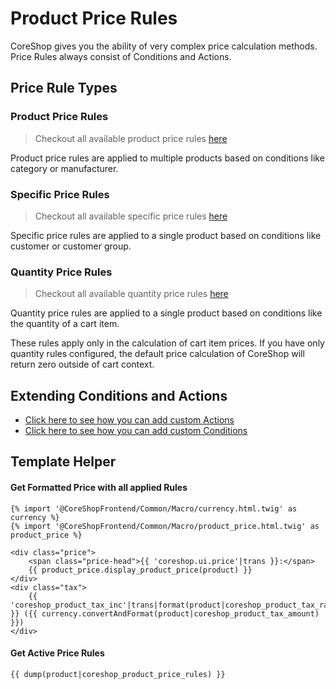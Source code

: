 # Product Price Rules

CoreShop gives you the ability of very complex price calculation methods.
Price Rules always consist of Conditions and Actions.

## Price Rule Types

### Product Price Rules

> Checkout all available product price rules [here](../../../02_User_Documentation/03_Price_Rules/02_Product_Price_Rules.md)

Product price rules are applied to multiple products based on conditions like category or manufacturer.

### Specific Price Rules

> Checkout all available specific price rules [here](../../../02_User_Documentation/03_Price_Rules/03_Specific_Price_Rules.md)

Specific price rules are applied to a single product based on conditions like customer or customer group.

### Quantity Price Rules

> Checkout all available quantity price rules [here](../../../02_User_Documentation/03_Price_Rules/04_Quantity_Price_Rules.md)

Quantity price rules are applied to a single product based on conditions like the quantity of a cart item.

These rules apply only in the calculation of cart item prices. If you have only quantity rules configured,
the default price calculation of CoreShop will return zero outside of cart context.

## Extending Conditions and Actions

- [Click here to see how you can add custom Actions](../../01_Extending_Guide/04_Extending_Rule_Actions.md)
- [Click here to see how you can add custom Conditions](../../01_Extending_Guide/05_Extending_Rule_Conditions.md)

## Template Helper

#### Get Formatted Price with all applied Rules

```twig
{% import '@CoreShopFrontend/Common/Macro/currency.html.twig' as currency %}
{% import '@CoreShopFrontend/Common/Macro/product_price.html.twig' as product_price %}

<div class="price">
    <span class="price-head">{{ 'coreshop.ui.price'|trans }}:</span>
    {{ product_price.display_product_price(product) }}
</div>
<div class="tax">
    {{ 'coreshop_product_tax_inc'|trans|format(product|coreshop_product_tax_rate) }} ({{ currency.convertAndFormat(product|coreshop_product_tax_amount) }})
</div>
```

#### Get Active Price Rules

```twig
{{ dump(product|coreshop_product_price_rules) }}
```
